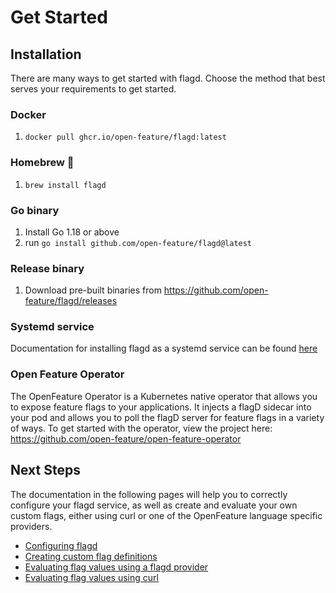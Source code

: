 # Get Started

## Installation

There are many ways to get started with flagd.
Choose the method that best serves your requirements to get started.

### Docker

1. `docker pull ghcr.io/open-feature/flagd:latest`

### Homebrew 🍺

1. `brew install flagd`

### Go binary

1. Install Go 1.18 or above
1. run `go install github.com/open-feature/flagd@latest`

### Release binary

1. Download pre-built binaries from <https://github.com/open-feature/flagd/releases>

### Systemd service

Documentation for installing flagd as a systemd service can be found [here](../other_resources/systemd_service.md)

### Open Feature Operator

The OpenFeature Operator is a Kubernetes native operator that allows you to expose feature flags to your applications.
It injects a flagD sidecar into your pod and allows you to poll the flagD server for feature flags in a variety of ways.
To get started with the operator, view the project here: <https://github.com/open-feature/open-feature-operator>

## Next Steps

The documentation in the following pages will help you to correctly configure your flagd service, as well as create and evaluate your own custom flags, either using curl or one of the OpenFeature language specific providers.

- [Configuring flagd](../configuration/configuration.md)
- [Creating custom flag definitions](../configuration/flag_configuration.md)
- [Evaluating flag values using a flagd provider](../usage/flagd_providers.md)
- [Evaluating flag values using curl](../usage/evaluation_examples.md)

